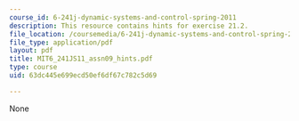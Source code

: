```yaml
---
course_id: 6-241j-dynamic-systems-and-control-spring-2011
description: This resource contains hints for exercise 21.2.
file_location: /coursemedia/6-241j-dynamic-systems-and-control-spring-2011/63dc445e699ecd50ef6df67c782c5d69_MIT6_241JS11_assn09_hints.pdf
file_type: application/pdf
layout: pdf
title: MIT6_241JS11_assn09_hints.pdf
type: course
uid: 63dc445e699ecd50ef6df67c782c5d69

---
```

None